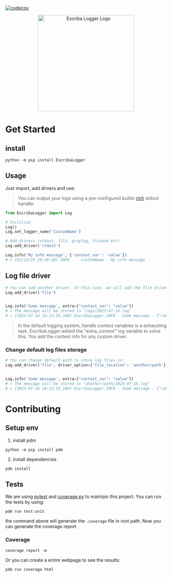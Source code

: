 [![codecov](https://codecov.io/gh/Strovsk/EscribaLogger/graph/badge.svg?token=FJFYOM8X4U)](https://codecov.io/gh/Strovsk/EscribaLogger)

<p align="center">
   <img src="./docs/assets/escriba%20logger%20background.png" alt="Escriba Logger Logo" width="300">
</p>

# Get Started

## install

`python -m pip install EscribaLogger`

## Usage

Just import, add drivers and use:

> You can output your logs using a pre-configured builtin [rich](https://rich.readthedocs.io/en/stable/introduction.html) stdout handler

```python
from EscribaLogger import Log

# Initilize
Log()
Log.set_logger_name('CustomName')

# Add drivers (stdout, file, graylog, flutend etc)
Log.add_driver('stdout')

Log.info('My info message', {'context_var': 'value'})
# > [01/12/25 20:30:20] INFO     CustomName - My info message                                                                <stdin>:1
```

## Log file driver

```python
# You can add another driver. In this case, we will add the file driver
Log.add_driver('file')


Log.info('Some message', extra={"context_var": "value"})
# > The message will be stored in "logs/2023-07-16.log"
# > [2023-07-16 16:13:55,100] EscribaLogger.INFO - Some message - {"context_var": "value"}
```

> In the default logging system, handle context variables is a exhausting task. EscribaLogger added the "extra_context" log variable to solve this. You add the context info for any custom driver.

### Change default log files storage

```python
# You can change default path to store log files in:
Log.add_driver('file', driver_option={'file_location': 'another/path'})


Log.info('Some message', extra={"context_var": "value"})
# > The message will be stored in "another/path/2023-07-16.log"
# > [2023-07-16 16:13:55,100] EscribaLogger.INFO - Some message - {"context_var": "value"}
```

# Contributing

## Setup env

1. install pdm

```console
python -m pip install pdm
```

2. install dependencies

```console
pdm install
```

## Tests

We are using [pytest](https://docs.pytest.org/en/7.4.x/) and [coverage.py](https://coverage.readthedocs.io/en/7.2.7/) to maintain this project.
You can run the tests by using:

```console
pdm run test:unit
```

the command above will generate the `.coverage` file in root path. Now you can generate the coverage report

### Coverage

```console
coverage report -m
```

Or you can create a entire webpage to see the results:

```console
pdm run coverage html
```
